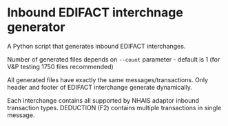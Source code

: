 # Inbound EDIFACT interchnage generator

A Python script that generates inbound EDIFACT interchanges.

Number of generated files depends on  `--count` parameter - default is 1 (for V&P testing 1750 files recommended)

All generated files have exactly the same messages/transactions. Only header and footer of EDIFACT interchange generate dynamically.

Each interchange contains all supported by NHAIS adaptor inbound transaction types. DEDUCTION (F2) contains multiple transactions in single message.